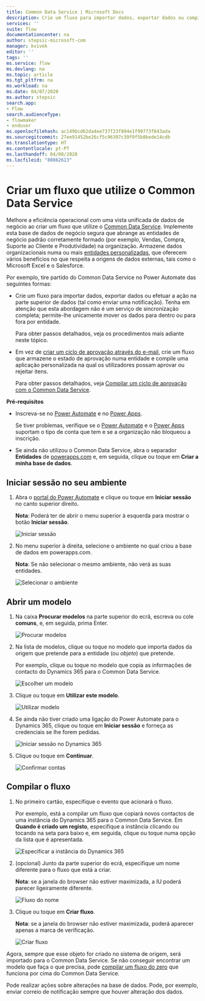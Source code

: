 ```yaml
---
title: Common Data Service | Microsoft Docs
description: Crie um fluxo para importar dados, exportar dados ou compilar aprovações com o Common Data Service.
services: ''
suite: flow
documentationcenter: na
author: stepsic-microsoft-com
manager: kvivek
editor: ''
tags: ''
ms.service: flow
ms.devlang: na
ms.topic: article
ms.tgt_pltfrm: na
ms.workload: na
ms.date: 04/07/2020
ms.author: stepsic
search.app:
- Flow
search.audienceType:
- flowmaker
- enduser
ms.openlocfilehash: ac149bcd62da4ee737f23f894e1f99773f843ada
ms.sourcegitcommit: 27ee91452be26cf5c96397c39f9f5b8bede14cdb
ms.translationtype: HT
ms.contentlocale: pt-PT
ms.lasthandoff: 04/08/2020
ms.locfileid: "80862613"
---
```

# <a name="create-a-flow-that-uses-common-data-service"></a>Criar um fluxo que utilize o Common Data Service

Melhore a eficiência operacional com uma vista unificada de dados de negócio ao criar um fluxo que utilize o [Common Data Service](https://powerapps.microsoft.com/tutorials/data-platform-intro/). Implemente esta base de dados de negócio segura que abrange as entidades de negócio padrão corretamente formado (por exemplo, Vendas, Compra, Suporte ao Cliente e Produtividade) na organização. Armazene dados organizacionais numa ou mais [entidades personalizadas](https://powerapps.microsoft.com/tutorials/data-platform-create-entity/), que oferecem vários benefícios no que respeita a origens de dados externas, tais como o Microsoft Excel e o Salesforce.

Por exemplo, tire partido do Common Data Service no Power Automate das seguintes formas:

* Crie um fluxo para importar dados, exportar dados ou efetuar a ação na parte superior de dados (tal como enviar uma notificação). Tenha em atenção que esta abordagem não é um serviço de sincronização completa; permite-lhe unicamente mover os dados para dentro ou para fora por entidade.
  
    Para obter passos detalhados, veja os procedimentos mais adiante neste tópico.
* Em vez de [criar um ciclo de aprovação através do e-mail](wait-for-approvals.md), crie um fluxo que armazene o estado de aprovação numa entidade e compile uma aplicação personalizada na qual os utilizadores possam aprovar ou rejeitar itens.
  
    Para obter passos detalhados, veja [Compilar um ciclo de aprovação com o Common Data Service](common-data-model-approve.md).

**Pré-requisitos**

* Inscreva-se no [Power Automate](https://flow.microsoft.com) e no [Power Apps](https://make.powerapps.com).
  
    Se tiver problemas, verifique se o [Power Automate](sign-up-sign-in.md) e o [Power Apps](https://powerapps.microsoft.com/tutorials/signup-for-powerapps/) suportam o tipo de conta que tem e se a organização não bloqueou a inscrição.
* Se ainda não utilizou o Common Data Service, abra o separador **Entidades** de [powerapps.com](https://web.powerapps.com/#/entities) e, em seguida, clique ou toque em **Criar a minha base de dados**.

## <a name="sign-in-to-your-environment"></a>Iniciar sessão no seu ambiente
1. Abra o [portal do Power Automate](https://flow.microsoft.com) e clique ou toque em **Iniciar sessão** no canto superior direito.
   
    **Nota**: Poderá ter de abrir o menu superior à esquerda para mostrar o botão **Iniciar sessão**.
   
    ![Iniciar sessão](./media/common-data-model-intro/signin-flow.png)
2. No menu superior à direita, selecione o ambiente no qual criou a base de dados em powerapps.com.
   
    **Nota**: Se não selecionar o mesmo ambiente, não verá as suas entidades.
   
    ![Selecionar o ambiente](./media/common-data-model-intro/select-environment.png)

## <a name="open-a-template"></a>Abrir um modelo
1. Na caixa **Procurar modelos** na parte superior do ecrã, escreva ou cole **comuns**, e, em seguida, prima Enter.
   
    ![Procurar modelos](./media/common-data-model-intro/template-search.png)
2. Na lista de modelos, clique ou toque no modelo que importa dados da origem que pretende para a entidade (ou *objeto*) que pretende.
   
    Por exemplo, clique ou toque no modelo que copia as informações de contacto do Dynamics 365 para o Common Data Service.
   
    ![Escolher um modelo](./media/common-data-model-intro/choose-template.png)
3. Clique ou toque em **Utilizar este modelo**.
   
    ![Utilizar modelo](./media/common-data-model-intro/use-template.png)
4. Se ainda não tiver criado uma ligação do Power Automate para o Dynamics 365, clique ou toque em **Iniciar sessão** e forneça as credenciais se lhe forem pedidas.
   
    ![Iniciar sessão no Dynamics 365](./media/common-data-model-intro/dynamics-signin.png)
5. Clique ou toque em **Continuar**.
   
    ![Confirmar contas](./media/common-data-model-intro/confirm-accounts.png)

## <a name="build-your-flow"></a>Compilar o fluxo
1. No primeiro cartão, especifique o evento que acionará o fluxo.
   
    Por exemplo, está a compilar um fluxo que copiará novos contactos de uma instância do Dynamics 365 para o Common Data Service. Em **Quando é criado um registo**, especifique a instância clicando ou tocando na seta para baixo e, em seguida, clique ou toque numa opção da lista que é apresentada.
   
    ![Especificar a instância do Dynamics 365](./media/common-data-model-intro/specify-instance.png)
2. (opcional) Junto da parte superior do ecrã, especifique um nome diferente para o fluxo que está a criar.
   
    **Nota**: se a janela do browser não estiver maximizada, a IU poderá parecer ligeiramente diferente.
   
    ![Fluxo do nome](./media/common-data-model-intro/name-flow.png)
3. Clique ou toque em **Criar fluxo**.
   
    **Nota**: se a janela do browser não estiver maximizada, poderá aparecer apenas a marca de verificação.
   
    ![Criar fluxo](./media/common-data-model-intro/create-flow.png)

Agora, sempre que esse objeto for criado no sistema de origem, será importado para o Common Data Service. Se não conseguir encontrar um modelo que faça o que precisa, pode [compilar um fluxo do zero](get-started-logic-flow.md) que funciona por cima do Common Data Service.

Pode realizar ações sobre alterações na base de dados. Pode, por exemplo, enviar correio de notificação sempre que houver alteração dos dados.

